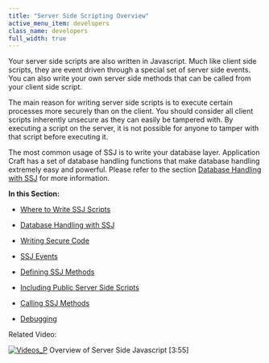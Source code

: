 ```yaml
---
title: "Server Side Scripting Overview"
active_menu_item: developers
class_name: developers
full_width: true
---
```



Your server side scripts are also written in Javascript. Much like client side scripts, they are event driven through a special set of server side events. You can also write your own server side methods that can be called from your client side script.

The main reason for writing server side scripts is to execute certain processes more securely than on the client. You should consider all client scripts inherently unsecure as they can easily be tampered with. By executing a script on the server, it is not possible for anyone to tamper with that script before executing it.

The most common usage of SSJ is to write your database layer. Application Craft has a set of database handling functions that make database handling extremely easy and powerful. Please refer to the section [Database Handling with SSJ](/developers/user-guide/scripting-apis/server-side-scripting-overview/database-handling-with-ssj) for more information.

**In this Section:**

 - [Where to Write SSJ Scripts](/developers/user-guide/scripting-apis/server-side-scripting-overview/where-to-write-ssj-scripts)

 - [Database Handling with SSJ](/developers/user-guide/scripting-apis/server-side-scripting-overview/database-handling-with-ssj)

 - [Writing Secure Code](/developers/user-guide/scripting-apis/server-side-scripting-overview/writing-secure-code)

 - [SSJ Events](/developers/user-guide/scripting-apis/server-side-scripting-overview/ssj-events/)

 - [Defining SSJ Methods](/developers/user-guide/scripting-apis/server-side-scripting-overview/ssj-user-defined-methods)

 - [Including Public Server Side Scripts](/developers/user-guide/scripting-apis/server-side-scripting-overview/including-public-server-side-s)

 - [Calling SSJ Methods](/developers/user-guide/scripting-apis/server-side-scripting-overview/calling-ssj-methods)

 - [Debugging](/developers/user-guide/scripting-apis/server-side-scripting-overview/debugging2)

Related Video:

[![Videos\_P](/img/docs/videos_p.png)](http://www.youtube.com/v/LGzP1Uxk5c4?autoplay=1&hd=1&fs=1&showsearch=0&rel=0&) Overview of Server Side Javascript [3:55]

